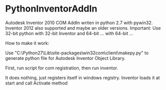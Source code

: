 # PythonInventorAddIn

Autodesk Inventor 2010 COM AddIn writen in python 2.7 with pywin32.
Inventor 2012 also supported and maybe an older versions.
Important: Use 32-bit python with 32-bit Inventor and 64-bit ... with 64-bit ...

How to make it work:

Use "C:\Python27\Lib\site-packages\win32com\client\makepy.py" to generate python file for Autodesk Inventor Object Library.

First, run script for com registration, then run inventor.

It does nothing, just registers itself in windows registry.
Inventor loads it at start and call Activate method
